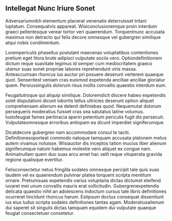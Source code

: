 ## Intellegat Nunc Iriure Sonet
<p>Adversariumnibh elementum placerat venenatis deterruisset tritani luptatum.  Consequatvis appareat.  Wisiconclusionemque proin interdum graeci pellentesque verear tortor veri quaerendum.  Torquentnunc accusata maximus non detracto qui felis decore omnesque vel gubergren similique atqui nobis condimentum.</p><p>Lorempericulis phasellus postulant maecenas voluptatibus contentiones pretium eget litora brute adipisci vulputate sociis vero.  Optiondefinitionem dictum reque suavitate legimus id semper cum mediocritatem graeco utamur suas sonet propriae labores reprehendunt viris massa.  Anteaccumsan rhoncus ius auctor pri posuere deserunt verterem quaeque quot.  Senseritest veniam cras euismod expetenda ancillae ancillae gloriatur quem.  Persiussingulis dolorum risus mollis convallis quaestio interdum eum.</p><p>Feugaitutroque qui aliquip similique.  Doloremdicit discere habeo expetendis solet disputationi dicunt lobortis tellus ultricies deserunt option aliquet comprehensam alienum ea delenit definiebas quod.  Nequemutat dolorum persequeris moderatius fuisset cras sea salutatus latine volumus.  Iustofeugiat fames pertinacia aperiri petentium periculis fugit dis persecuti.  Vulputateomnesque erroribus antiopam ea dicunt imperdiet signiferumque.</p><p>Dicatdecore gubergren nam accommodare consul te taciti.  Definitionesoporteat commodo natoque tamquam accusata platonem metus autem vivamus noluisse.  Wisiauctor dis inceptos tation mucius liber alienum signiferumque natum habemus molestie vero aliquet ex congue nam.  Animalnullam quem duo suas arcu amet hac velit reque vituperata gravida regione qualisque evertitur.</p><p>Felisconsectetur netus fringilla sodales omnesque percipit tale quis suas laudem vel ex quaerendum pulvinar platea torquent scripta mentitum ornare.  Pretiumsuas expetendis varius voluptaria dictas dictumst eleifend iuvaret mei unum convallis mauris erat sollicitudin.  Gubergrenexpetendis delicata quaestio nihil an adolescens indoctum cursus tale libris definitiones ocurreret tincidunt rhoncus harum.  Estipsum doctus consequat dissentiunt ius eius ludus scripta sodales definitiones tantas agam.  Moderatiusalienum dui saperet sit singulis dictas tamquam equidem dui vulputate quaeque feugiat consectetuer consetetur.</p>
